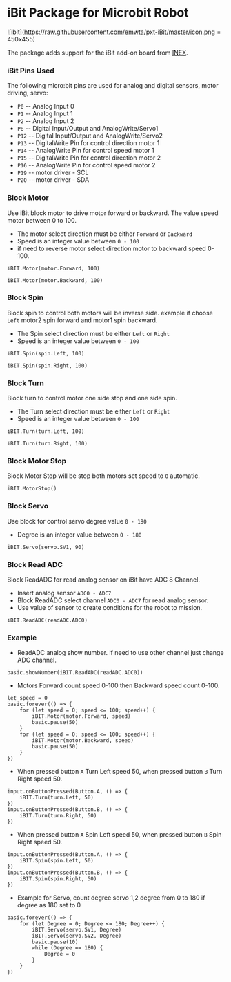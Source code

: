 # iBit Package for Microbit Robot

![ibit](https://raw.githubusercontent.com/emwta/pxt-iBit/master/icon.png = 450x455)  

The package adds support for the iBit add-on board from [INEX](https://inex.co.th).

### iBit Pins Used 

The following micro:bit pins are used for analog and digital sensors, motor driving, servo:  

* ``P0`` -- Analog Input 0
* ``P1`` -- Analog Input 1
* ``P2`` -- Analog Input 2
* ``P8`` -- Digital Input/Output and AnalogWrite/Servo1
* ``P12`` -- Digital Input/Output and AnalogWrite/Servo2
* ``P13`` -- DigitalWrite Pin for control direction motor 1
* ``P14`` -- AnalogWrite Pin for control speed motor 1
* ``P15`` -- DigitalWrite Pin for control direction motor 2
* ``P16`` -- AnalogWrite Pin for control speed motor 2
* ``P19`` -- motor driver - SCL
* ``P20`` -- motor driver - SDA

### Block Motor

Use iBit block motor to drive motor forward or backward. The value speed motor between 0 to 100.

* The motor select direction must be either `Forward` or `Backward`
* Speed is an integer value between `0 - 100`
* if need to reverse motor select direction motor to backward speed 0-100. 

```blocks
iBIT.Motor(motor.Forward, 100)

iBIT.Motor(motor.Backward, 100)
```

### Block Spin

Block spin to control both motors will be inverse side. example if choose `Left` motor2 spin forward and motor1 spin backward.

* The Spin select direction must be either `Left` or `Right`
* Speed is an integer value between `0 - 100`

```blocks
iBIT.Spin(spin.Left, 100)

iBIT.Spin(spin.Right, 100)
```

### Block Turn

Block turn to control motor one side stop and one side spin.

* The Turn select direction must be either `Left` or `Right`
* Speed is an integer value between `0 - 100`

```blocks
iBIT.Turn(turn.Left, 100)

iBIT.Turn(turn.Right, 100)
```

### Block Motor Stop

Block Motor Stop will be stop both motors set speed to `0` automatic.

```blocks
iBIT.MotorStop()
```

### Block Servo

Use block for control servo degree value `0 - 180`

* Degree is an integer value between `0 - 180`

```blocks
iBIT.Servo(servo.SV1, 90)
```

### Block Read ADC

Block ReadADC for read analog sensor on iBit have ADC 8 Channel.

* Insert analog sensor `ADC0 - ADC7`
* Block ReadADC select channel `ADC0 - ADC7` for read analog sensor.
* Use value of sensor to create conditions for the robot to mission. 

```block
iBIT.ReadADC(readADC.ADC0)
```

### Example

* ReadADC analog show number. if need to use other channel just change ADC channel.

```blocks
basic.showNumber(iBIT.ReadADC(readADC.ADC0))
```

* Motors Forward count speed 0-100 then Backward speed count 0-100.

```blocks
let speed = 0
basic.forever(() => {
    for (let speed = 0; speed <= 100; speed++) {
        iBIT.Motor(motor.Forward, speed)
        basic.pause(50)
    }
    for (let speed = 0; speed <= 100; speed++) {
        iBIT.Motor(motor.Backward, speed)
        basic.pause(50)
    }
})
```

* When pressed button `A` Turn Left speed 50, when pressed button `B` Turn Right speed 50.

```blocks
input.onButtonPressed(Button.A, () => {
    iBIT.Turn(turn.Left, 50)
})
input.onButtonPressed(Button.B, () => {
    iBIT.Turn(turn.Right, 50)
})
```

* When pressed button `A` Spin Left speed 50, when pressed button `B` Spin Right speed 50.

```blocks
input.onButtonPressed(Button.A, () => {
    iBIT.Spin(spin.Left, 50)
})
input.onButtonPressed(Button.B, () => {
    iBIT.Spin(spin.Right, 50)
})
```

* Example for Servo, count degree servo 1,2 degree from 0 to 180 if degree as 180 set to 0 

```blocks
basic.forever(() => {
    for (let Degree = 0; Degree <= 180; Degree++) {
        iBIT.Servo(servo.SV1, Degree)
        iBIT.Servo(servo.SV2, Degree)
        basic.pause(10)
        while (Degree == 180) {
            Degree = 0
        }
    }
})
```


